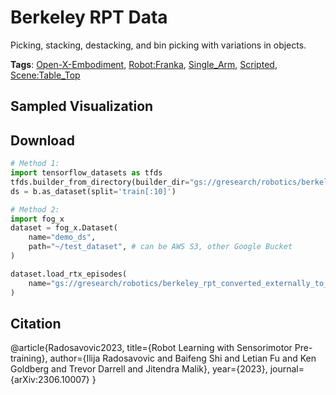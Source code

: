 # Berkeley RPT Data

Picking, stacking, destacking, and bin picking with variations in objects.

**Tags**: [Open-X-Embodiment](https://github.com/youliangtan/oxe_contrib/tree/main/pages/tags/Open-X-Embodiment.md), [Robot:Franka](https://github.com/youliangtan/oxe_contrib/tree/main/pages/tags/Robot:Franka.md), [Single_Arm](https://github.com/youliangtan/oxe_contrib/tree/main/pages/tags/Single_Arm.md), [Scripted](https://github.com/youliangtan/oxe_contrib/tree/main/pages/tags/Scripted.md), [Scene:Table_Top](https://github.com/youliangtan/oxe_contrib/tree/main/pages/tags/Scene:Table_Top.md)

## Sampled Visualization



## Download


```python
# Method 1: 
import tensorflow_datasets as tfds
tfds.builder_from_directory(builder_dir="gs://gresearch/robotics/berkeley_rpt_converted_externally_to_rlds/0.1.0")
ds = b.as_dataset(split='train[:10]')

# Method 2:
import fog_x
dataset = fog_x.Dataset(
    name="demo_ds",
    path="~/test_dataset", # can be AWS S3, other Google Bucket
)  

dataset.load_rtx_episodes(
    name="gs://gresearch/robotics/berkeley_rpt_converted_externally_to_rlds/0.1.0",
)
```


## Citation

@article{Radosavovic2023,
  title={Robot Learning with Sensorimotor Pre-training},
  author={Ilija Radosavovic and Baifeng Shi and Letian Fu and Ken Goldberg and Trevor Darrell and Jitendra Malik},
  year={2023},
  journal={arXiv:2306.10007}
}
